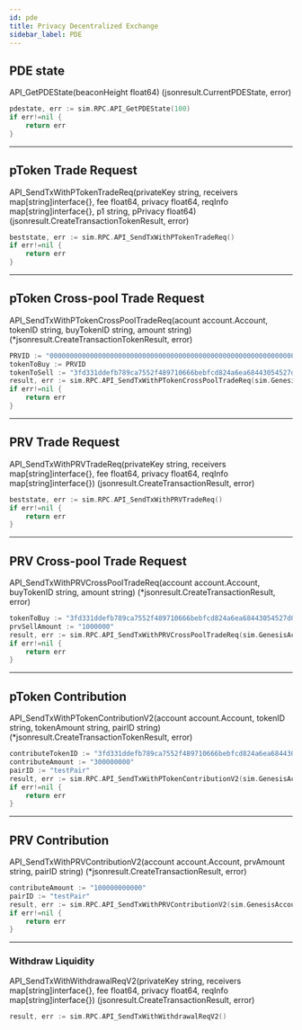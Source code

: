 ```yaml
---
id: pde
title: Privacy Decentralized Exchange
sidebar_label: PDE
---
```


## PDE state

API_GetPDEState(beaconHeight float64) (jsonresult.CurrentPDEState, error)

```go title="Example: We want to get PDE state at beacon height 100"
pdestate, err := sim.RPC.API_GetPDEState(100)
if err!=nil {
    return err
}
```

---

<!-- TODO -->
<!--
API_CreateAndSendTxWithPDEFeeWithdrawalReq(privateKey string, receivers map[string]interface{}, fee float64, privacy float64, reqInfo map[string]interface{}) (jsonresult.CreateTransactionResult, error)

--- -->

## pToken Trade Request

API_SendTxWithPTokenTradeReq(privateKey string, receivers map[string]interface{}, fee float64, privacy float64, reqInfo map[string]interface{}, p1 string, pPrivacy float64) (jsonresult.CreateTransactionTokenResult, error)

```go
beststate, err := sim.RPC.API_SendTxWithPTokenTradeReq()
if err!=nil {
    return err
}
```

---

## pToken Cross-pool Trade Request

API_SendTxWithPTokenCrossPoolTradeReq(acount account.Account, tokenID string, buyTokenID string, amount string) (*jsonresult.CreateTransactionTokenResult, error)

```go title="Example: buy PRV by selling 1000000000 pToken"
PRVID := "0000000000000000000000000000000000000000000000000000000000000004"
tokenToBuy := PRVID
tokenToSell := "3fd331ddefb789ca7552f489710666bebfcd824a6ea68443054527d02acc8fa0"
result, err := sim.RPC.API_SendTxWithPTokenCrossPoolTradeReq(sim.GenesisAccount, tokenToSell, tokenToBuy, "1000000000")
if err!=nil {
    return err
}
```

---

## PRV Trade Request

API_SendTxWithPRVTradeReq(privateKey string, receivers map[string]interface{}, fee float64, privacy float64, reqInfo map[string]interface{}) (jsonresult.CreateTransactionResult, error)

```go
beststate, err := sim.RPC.API_SendTxWithPRVTradeReq()
if err!=nil {
    return err
}
```

---

## PRV Cross-pool Trade Request

API_SendTxWithPRVCrossPoolTradeReq(account account.Account, buyTokenID string, amount string) (*jsonresult.CreateTransactionResult, error)

```go title="Example: buy pToken with 1000000 PRV"
tokenToBuy := "3fd331ddefb789ca7552f489710666bebfcd824a6ea68443054527d02acc8fa0"
prvSellAmount := "1000000"
result, err := sim.RPC.API_SendTxWithPRVCrossPoolTradeReq(sim.GenesisAccount, tokenToBuy, prvSellAmount)
if err!=nil {
    return err
}
```

---

## pToken Contribution

API_SendTxWithPTokenContributionV2(account account.Account, tokenID string, tokenAmount string, pairID string) (*jsonresult.CreateTransactionTokenResult, error)

```go title="Example: contribute 300000000 pToken to testPair"
contributeTokenID := "3fd331ddefb789ca7552f489710666bebfcd824a6ea68443054527d02acc8fa0"
contributeAmount := "300000000"
pairID := "testPair"
result, err := sim.RPC.API_SendTxWithPTokenContributionV2(sim.GenesisAccount, contributeTokenID, contributeAmount, pairID)
if err!=nil {
    return err
}
```

---

## PRV Contribution

API_SendTxWithPRVContributionV2(account account.Account, prvAmount string, pairID string) (*jsonresult.CreateTransactionResult, error)

```go title="Example: contribute 100000000000 PRV to testPair"
contributeAmount := "100000000000"
pairID := "testPair"
result, err := sim.RPC.API_SendTxWithPRVContributionV2(sim.GenesisAccount, contributeAmount, pairID)
if err!=nil {
    return err
}
```

<!-- TODO -->
---
### Withdraw Liquidity

API_SendTxWithWithdrawalReqV2(privateKey string, receivers map[string]interface{}, fee float64, privacy float64, reqInfo map[string]interface{}) (jsonresult.CreateTransactionResult, error)

```go 
result, err := sim.RPC.API_SendTxWithWithdrawalReqV2()
```